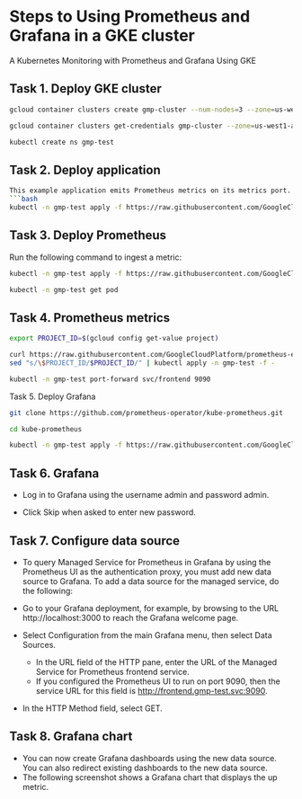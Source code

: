 # Steps to Using Prometheus and Grafana in a GKE cluster
A Kubernetes Monitoring with Prometheus and Grafana Using GKE

## Task 1. Deploy GKE cluster
```bash
gcloud container clusters create gmp-cluster --num-nodes=3 --zone=us-west1-a
```
```bash
gcloud container clusters get-credentials gmp-cluster --zone=us-west1-a
```
```bash
kubectl create ns gmp-test
```
## Task 2. Deploy application
```bash
This example application emits Prometheus metrics on its metrics port. The application uses three replicas.
```bash
kubectl -n gmp-test apply -f https://raw.githubusercontent.com/GoogleCloudPlatform/prometheus-engine/v0.4.3-gke.0/examples/example-app.yaml
```
## Task 3. Deploy Prometheus

Run the following command to ingest a metric:

```bash
kubectl -n gmp-test apply -f https://raw.githubusercontent.com/GoogleCloudPlatform/prometheus-engine/v0.4.3-gke.0/examples/prometheus.yaml
```
```bash
kubectl -n gmp-test get pod
```

## Task 4. Prometheus metrics
```bash
export PROJECT_ID=$(gcloud config get-value project)
```
```bash
curl https://raw.githubusercontent.com/GoogleCloudPlatform/prometheus-engine/v0.4.3-gke.0/examples/frontend.yaml |
sed "s/\$PROJECT_ID/$PROJECT_ID/" | kubectl apply -n gmp-test -f -
```
```bash
kubectl -n gmp-test port-forward svc/frontend 9090
```
Task 5. Deploy Grafana
```bash
git clone https://github.com/prometheus-operator/kube-prometheus.git
```
```bash
cd kube-prometheus
```
```bash
kubectl -n gmp-test apply -f https://raw.githubusercontent.com/GoogleCloudPlatform/prometheus-engine/v0.4.3-gke.0/examples/grafana.yaml
```
## Task 6. Grafana
- Log in to Grafana using the username admin and password admin.

- Click Skip when asked to enter new password.

## Task 7. Configure data source
- To query Managed Service for Prometheus in Grafana by using the Prometheus UI as the authentication proxy, you must add new data source to Grafana. To add a data source for the managed service, do the following:

- Go to your Grafana deployment, for example, by browsing to the URL http://localhost:3000 to reach the Grafana welcome page.

- Select Configuration from the main Grafana menu, then select Data Sources.
  -  In the URL field of the HTTP pane, enter the URL of the Managed Service for Prometheus frontend service.
  -  If you configured the Prometheus UI to run on port 9090, then the service URL for this field is http://frontend.gmp-test.svc:9090.

- In the HTTP Method field, select GET.

## Task 8. Grafana chart

- You can now create Grafana dashboards using the new data source. You can also redirect existing dashboards to the new data source. 
- The following screenshot shows a Grafana chart that displays the up metric.

